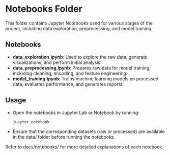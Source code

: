# Notebooks Folder

This folder contains Jupyter Notebooks used for various stages of the project, including data exploration, preprocessing, and model training.

## Notebooks

- **data_exploration.ipynb**: Used to explore the raw data, generate visualizations, and perform initial analysis.
- **data_preprocessing.ipynb**: Prepares raw data for model training, including cleaning, encoding, and feature engineering.
- **model_training.ipynb**: Trains machine learning models on processed data, evaluates performance, and generates reports.

## Usage

- Open the notebooks in Jupyter Lab or Notebook by running:

  ```bash
  jupyter notebook
  ```

- Ensure that the corresponding datasets (raw or processed) are available in the data/ folder before running the notebooks.

Refer to docs/notebooks/ for more detailed explanations of each notebook.
